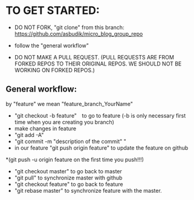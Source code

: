 # TO GET STARTED:
* DO NOT FORK, "git clone" from this branch: https://github.com/asbudik/micro_blog_group_repo
* follow the "general workflow"

*  DO NOT MAKE A PULL REQUEST. (PULL REQUESTS ARE FROM FORKED REPOS TO THEIR ORIGINAL REPOS. WE SHOULD NOT BE WORKING ON FORKED REPOS.)

## General workflow: 
by "feature" we mean "feature_branch_YourName"

* "git checkout -b feature"  to go to feature (-b is only necessary first time when you are creating you branch)
*  make changes in feature 
*  "git add -A"
*  "git commit -m "description of the commit" "
*  in our feature "git push origin feature" to update the feature on github 

*(git push -u origin feature on the first time you push!!!)

*  "git checkout master" to go back to master 
*  "git pull" to synchronize master with github 
*  "git checkout feature" to go back to feature
*  "git rebase master" to synchronize feature with the master.
